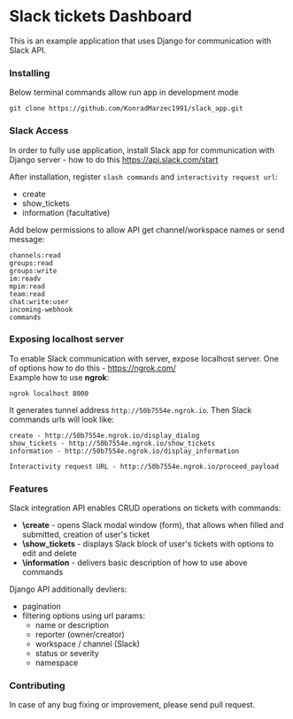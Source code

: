 # Slack tickets Dashboard

This is an example application that uses Django for communication with Slack API.
### Installing

Below terminal commands allow run app in development mode

```
git clone https://github.com/KonradMarzec1991/slack_app.git

```
### Slack Access
In order to fully use application, install Slack app 
for communication with Django server - 
how to do this https://api.slack.com/start<br>

After installation, register `slash commands` and `interactivity request url`:
* create
* show_tickets
* information (facultative)

Add below permissions to allow API get channel/workspace names or send message:
```
channels:read
groups:read
groups:write
im:readv
mpim:read
team:read
chat:write:user
incoming-webhook
commands
```


### Exposing localhost server
To enable Slack communication with server, expose localhost server.
One of options how to do this - https://ngrok.com/<br>
Example how to use **ngrok**:
```
ngrok localhost 8000
```
It generates tunnel address `http://50b7554e.ngrok.io`. 
Then Slack commands urls will look like:
```
create - http://50b7554e.ngrok.io/display_dialog
show_tickets - http://50b7554e.ngrok.io/show_tickets
information - http://50b7554e.ngrok.io/display_information

Interactivity request URL - http://50b7554e.ngrok.io/proceed_payload
```

### Features

Slack integration API enables CRUD operations on tickets with commands:
* **\create** - opens Slack modal window (form), that allows when filled and 
submitted, creation of user's ticket
* **\show_tickets** - displays Slack block of user's tickets with options 
to edit and delete
* **\information** - delivers basic description of how to use above commands

Django API additionally devliers:
* pagination
* filtering options using url params:
    * name or description
    * reporter (owner/creator)
    * workspace / channel (Slack)
    * status or severity
    * namespace

### Contributing

In case of any bug fixing or improvement, please send pull request.